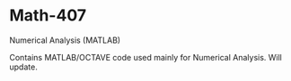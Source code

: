 # Math-407
Numerical Analysis (MATLAB)

Contains MATLAB/OCTAVE code used mainly for Numerical Analysis. Will update.
